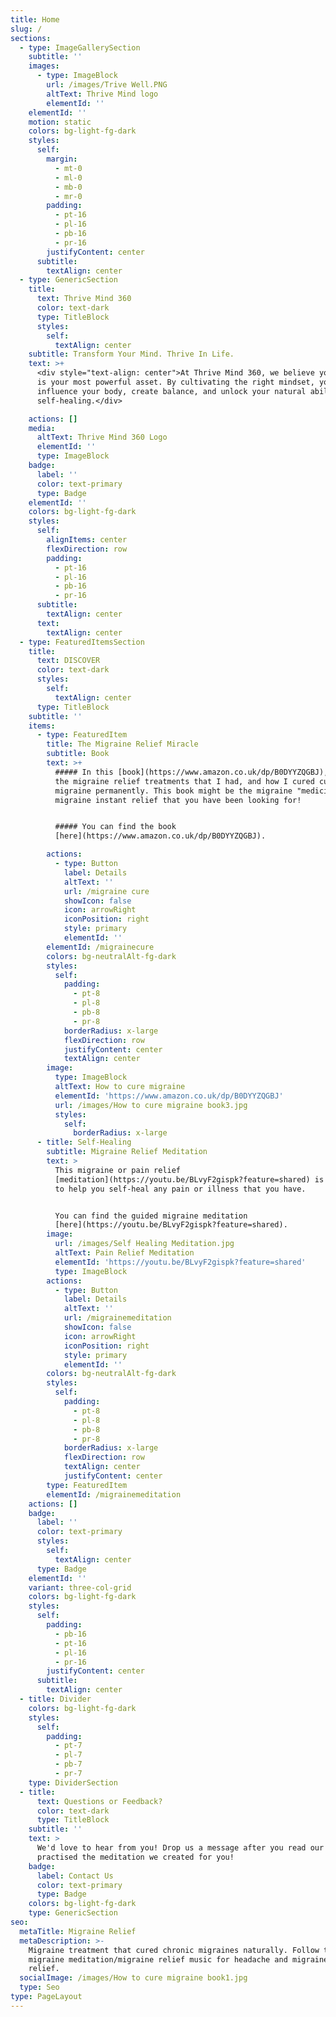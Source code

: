 ```yaml
---
title: Home
slug: /
sections:
  - type: ImageGallerySection
    subtitle: ''
    images:
      - type: ImageBlock
        url: /images/Trive Well.PNG
        altText: Thrive Mind logo
        elementId: ''
    elementId: ''
    motion: static
    colors: bg-light-fg-dark
    styles:
      self:
        margin:
          - mt-0
          - ml-0
          - mb-0
          - mr-0
        padding:
          - pt-16
          - pl-16
          - pb-16
          - pr-16
        justifyContent: center
      subtitle:
        textAlign: center
  - type: GenericSection
    title:
      text: Thrive Mind 360
      color: text-dark
      type: TitleBlock
      styles:
        self:
          textAlign: center
    subtitle: Transform Your Mind. Thrive In Life.
    text: >+
      <div style="text-align: center">At Thrive Mind 360, we believe your mind
      is your most powerful asset. By cultivating the right mindset, you can
      influence your body, create balance, and unlock your natural ability for
      self-healing.</div>

    actions: []
    media:
      altText: Thrive Mind 360 Logo
      elementId: ''
      type: ImageBlock
    badge:
      label: ''
      color: text-primary
      type: Badge
    elementId: ''
    colors: bg-light-fg-dark
    styles:
      self:
        alignItems: center
        flexDirection: row
        padding:
          - pt-16
          - pl-16
          - pb-16
          - pr-16
      subtitle:
        textAlign: center
      text:
        textAlign: center
  - type: FeaturedItemsSection
    title:
      text: DISCOVER
      color: text-dark
      styles:
        self:
          textAlign: center
      type: TitleBlock
    subtitle: ''
    items:
      - type: FeaturedItem
        title: The Migraine Relief Miracle
        subtitle: Book
        text: >+
          ##### In this [book](https://www.amazon.co.uk/dp/B0DYYZQGBJ), I share
          the migraine relief treatments that I had, and how I cured cured
          migraine permanently. This book might be the migraine "medicine" and
          migraine instant relief that you have been looking for!


          ##### You can find the book
          [here](https://www.amazon.co.uk/dp/B0DYYZQGBJ).

        actions:
          - type: Button
            label: Details
            altText: ''
            url: /migraine cure
            showIcon: false
            icon: arrowRight
            iconPosition: right
            style: primary
            elementId: ''
        elementId: /migrainecure
        colors: bg-neutralAlt-fg-dark
        styles:
          self:
            padding:
              - pt-8
              - pl-8
              - pb-8
              - pr-8
            borderRadius: x-large
            flexDirection: row
            justifyContent: center
            textAlign: center
        image:
          type: ImageBlock
          altText: How to cure migraine
          elementId: 'https://www.amazon.co.uk/dp/B0DYYZQGBJ'
          url: /images/How to cure migraine book3.jpg
          styles:
            self:
              borderRadius: x-large
      - title: Self-Healing
        subtitle: Migraine Relief Meditation
        text: >
          This migraine or pain relief
          [meditation](https://youtu.be/BLvyF2gispk?feature=shared) is created
          to help you self-heal any pain or illness that you have.


          You can find the guided migraine meditation
          [here](https://youtu.be/BLvyF2gispk?feature=shared).
        image:
          url: /images/Self Healing Meditation.jpg
          altText: Pain Relief Meditation
          elementId: 'https://youtu.be/BLvyF2gispk?feature=shared'
          type: ImageBlock
        actions:
          - type: Button
            label: Details
            altText: ''
            url: /migrainemeditation
            showIcon: false
            icon: arrowRight
            iconPosition: right
            style: primary
            elementId: ''
        colors: bg-neutralAlt-fg-dark
        styles:
          self:
            padding:
              - pt-8
              - pl-8
              - pb-8
              - pr-8
            borderRadius: x-large
            flexDirection: row
            textAlign: center
            justifyContent: center
        type: FeaturedItem
        elementId: /migrainemeditation
    actions: []
    badge:
      label: ''
      color: text-primary
      styles:
        self:
          textAlign: center
      type: Badge
    elementId: ''
    variant: three-col-grid
    colors: bg-light-fg-dark
    styles:
      self:
        padding:
          - pb-16
          - pt-16
          - pl-16
          - pr-16
        justifyContent: center
      subtitle:
        textAlign: center
  - title: Divider
    colors: bg-light-fg-dark
    styles:
      self:
        padding:
          - pt-7
          - pl-7
          - pb-7
          - pr-7
    type: DividerSection
  - title:
      text: Questions or Feedback?
      color: text-dark
      type: TitleBlock
    subtitle: ''
    text: >
      We'd love to hear from you! Drop us a message after you read our book or
      practised the meditation we created for you! 
    badge:
      label: Contact Us
      color: text-primary
      type: Badge
    colors: bg-light-fg-dark
    type: GenericSection
seo:
  metaTitle: Migraine Relief
  metaDescription: >-
    Migraine treatment that cured chronic migraines naturally. Follow the
    migraine meditation/migraine relief music for headache and migraine pain
    relief.
  socialImage: /images/How to cure migraine book1.jpg
  type: Seo
type: PageLayout
---
```

